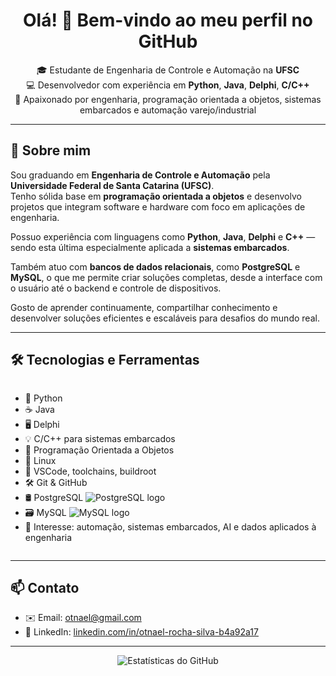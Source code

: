 
<h1 align="center">Olá! 👋 Bem-vindo ao meu perfil no GitHub</h1>

<p align="center">
  🎓 Estudante de Engenharia de Controle e Automação na <strong>UFSC</strong> <br/>
  💻 Desenvolvedor com experiência em <strong>Python</strong>, <strong>Java</strong>,
      <strong>Delphi</strong>, <strong>C/C++</strong> <br/>
  🧠 Apaixonado por engenharia, programação orientada a objetos, sistemas embarcados e automação varejo/industrial <br/>
</p>

---

## 🚀 Sobre mim

Sou graduando em **Engenharia de Controle e Automação** pela **Universidade Federal de Santa Catarina (UFSC)**.  
Tenho sólida base em **programação orientada a objetos** e desenvolvo projetos que integram software e hardware com foco em aplicações de engenharia.

Possuo experiência com linguagens como **Python**, **Java**, **Delphi** e **C++** — sendo esta última especialmente aplicada a **sistemas embarcados**.

Também atuo com **bancos de dados relacionais**, como **PostgreSQL** e **MySQL**, o que me permite criar soluções completas, desde a interface com o usuário até o backend e controle de dispositivos.

Gosto de aprender continuamente, compartilhar conhecimento e desenvolver soluções eficientes e escaláveis para desafios do mundo real.

---

## 🛠️ Tecnologias e Ferramentas

<div style="display: flex; flex-wrap: wrap; align-items: center; gap: 8px;">

- 🐍 Python  
- ☕ Java  
- 🖥️ Delphi  
- 💡 C/C++ para sistemas embarcados  
- 🧩 Programação Orientada a Objetos  
- 🐧 Linux  
- 🔧 VSCode, toolchains, buildroot  
- 🛠️ Git & GitHub  
- 🛢️ PostgreSQL ![PostgreSQL logo](https://img.shields.io/badge/PostgreSQL-336791?style=flat&logo=postgresql&logoColor=white)  
- 🗃️ MySQL ![MySQL logo](https://img.shields.io/badge/MySQL-4479A1?style=flat&logo=mysql&logoColor=white)  
- 🤖 Interesse: automação, sistemas embarcados, AI e dados aplicados à engenharia  

</div>

---

## 📫 Contato

- ✉️ Email: [otnael@gmail.com](mailto:otnael@gmail.com)  
- 💼 LinkedIn: [linkedin.com/in/otnael-rocha-silva-b4a92a17](https://www.linkedin.com/in/otnael-rocha-silva-b4a92a17)

---

<p align="center">
  <img src="https://github-readme-stats.vercel.app/api?username=otnael&show_icons=true&theme=tokyonight" alt="Estatísticas do GitHub" />
</p>
